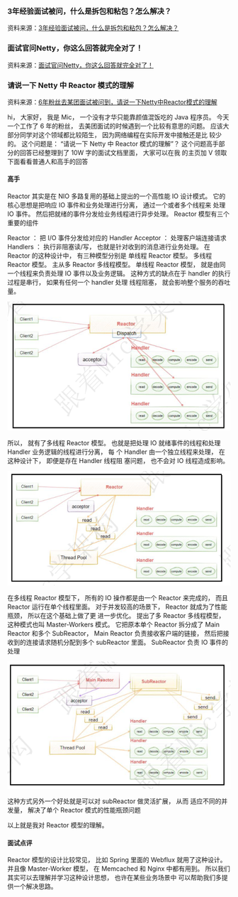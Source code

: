 ### 3年经验面试被问，什么是拆包和粘包？怎么解决？

资料来源：[3年经验面试被问，什么是拆包和粘包？怎么解决？](https://www.toutiao.com/video/7253289111069557305/)

### 面试官问Netty，你这么回答就完全对了！

资料来源：[面试官问Netty，你这么回答就完全对了！](https://www.toutiao.com/video/7035203345426055717/)

### 请说一下 Netty 中 Reactor 模式的理解  

资料来源：[6年粉丝去某团面试被问到，请说一下Netty中Reactor模式的理解](https://www.toutiao.com/video/7116052984210915848/?channel=&source=search_tab)

hi， 大家好， 我是 Mic， 一个没有才华只能靠颜值混饭吃的 Java 程序员。
今天一个工作了 6 年的粉丝， 去美团面试的时候遇到一个比较有意思的问题。
应该大部分同学对这个领域都比较陌生， 因为网络编程在实际开发中接触还是比
较少的。
这个问题是： “请说一下 Netty 中 Reactor 模式的理解”？
这个问题高手部分的回答已经整理到了 10W 字的面试文档里面， 大家可以在我
的主页加 V 领取
下面看看普通人和高手的回答  

#### 高手
Reactor 其实是在 NIO 多路复用的基础上提出的一个高性能 IO 设计模式。
它的核心思想是把响应 IO 事件和业务处理进行分离， 通过一个或者多个线程来
处理 IO 事件。
然后把就绪的事件分发给业务线程进行异步处理。
Reactor 模型有三个重要的组件  

Reactor ： 把 I/O 事件分发给对应的 Handler
Acceptor ： 处理客户端连接请求
Handlers ： 执行非阻塞读/写， 也就是针对收到的消息进行业务处理。
在 Reactor 的这种设计中， 有三种模型分别是
单线程 Reactor 模型。
多线程 Reactor 模型。
主从多 Reactor 多线程模型。
单线程 Reactor 模型， 就是由同一个线程来负责处理 IO 事件以及业务逻辑。
这种方式的缺点在于 handler 的执行过程是串行， 如果有任何一个 handler 处理
线程阻塞， 就会影响整个服务的吞吐量。  

![image-20231226163148700](img/image-20231226163148700.png)

所以， 就有了多线程 Reactor 模型。
也就是把处理 IO 就绪事件的线程和处理 Handler 业务逻辑的线程进行分离， 每
个 Handler 由一个独立线程来处理， 在这种设计下， 即便是存在 Handler 线程阻
塞问题， 也不会对 IO 线程造成影响。  

![image-20231226163213144](img/image-20231226163213144.png)

在多线程 Reactor 模型下， 所有的 IO 操作都是由一个 Reactor 来完成的， 而且
Reactor 运行在单个线程里面。
对于并发较高的场景下， Reactor 就成为了性能瓶颈， 所以在这个基础上做了更
进一步优化。
提出了多 Reactor 多线程模型， 这种模式也叫 Master-Workers 模式。
它把原本单个 Reactor 拆分成了 Main Reactor 和多个 SubReactor， Main
Reactor 负责接收客户端的链接， 然后把接收到的连接请求随机分配到多个
subReactor 里面。
SubReactor 负责 IO 事件的处理  

![image-20231226163243404](img/image-20231226163243404.png)

这种方式另外一个好处就是可以对 subReactor 做灵活扩展， 从而
适应不同的并发量， 解决了单个 Reactor 模式的性能瓶颈问题  

以上就是我对 Reactor 模型的理解。
#### 面试点评
Reactor 模型的设计比较常见， 比如 Spring 里面的 Webflux 就用了这种设计。
并且像 Master-Worker 模型， 在 Memcached 和 Nginx 中都有用到。
所以我们其实可以去理解并学习这种设计思想， 也许在某些业务场景中
可以帮助我们多提供一个解决思路。  













